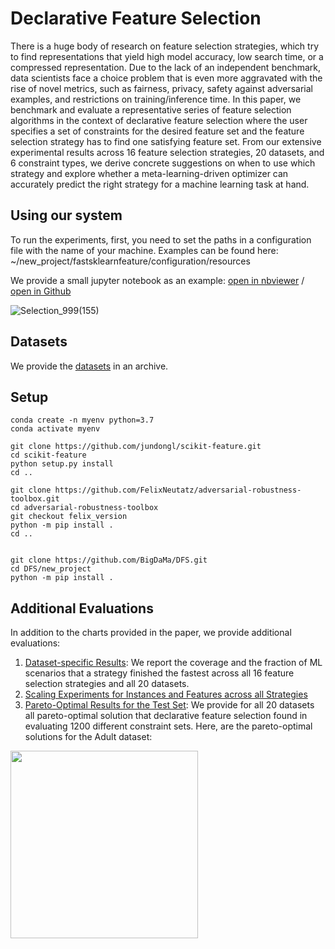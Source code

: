# Declarative Feature Selection
There is a huge body of research on feature selection strategies, which try to find representations that yield high model accuracy, low search time, or a compressed representation. Due to the lack of an independent benchmark, data scientists face a choice problem that is even more aggravated  with the rise of novel metrics, such as fairness, privacy, safety against adversarial examples, and restrictions on training/inference time.
In this paper, we benchmark and evaluate a representative series of feature selection algorithms in the context of declarative feature selection where the user specifies a set of constraints for the desired feature set and the feature selection strategy has to find one satisfying feature set.
From our extensive experimental results across 16 feature selection strategies, 20 datasets, and 6 constraint types, we derive concrete suggestions on when to use which strategy and explore whether a meta-learning-driven optimizer can accurately predict the right strategy for a machine learning task at hand.

## Using our system
To run the experiments, first, you need to set the paths in a configuration file with the name of your machine. Examples can be found here: ~/new_project/fastsklearnfeature/configuration/resources

We provide a small jupyter notebook as an example: [open in nbviewer](https://nbviewer.jupyter.org/github/BigDaMa/DFS/blob/master/new_project/fastsklearnfeature/interactiveAutoML/new_bench/multiobjective/metalearning/openml_data/notebook/Tutorial-Adult.ipynb) / [open in Github](../master/new_project/fastsklearnfeature/interactiveAutoML/new_bench/multiobjective/metalearning/openml_data/notebook/Tutorial-Adult.ipynb)

![Selection_999(155)](https://user-images.githubusercontent.com/5217389/82896838-e965fb00-9f56-11ea-817d-b7f8fd5f1216.png)


## Datasets
We provide the [datasets](https://drive.google.com/file/d/1Pg_n8lUGxkBmyiKIuc3LPPQm-wpWBq5u/view?usp=sharing) in an archive.

## Setup 
```
conda create -n myenv python=3.7
conda activate myenv

git clone https://github.com/jundongl/scikit-feature.git
cd scikit-feature
python setup.py install
cd ..

git clone https://github.com/FelixNeutatz/adversarial-robustness-toolbox.git
cd adversarial-robustness-toolbox
git checkout felix_version
python -m pip install .
cd ..


git clone https://github.com/BigDaMa/DFS.git
cd DFS/new_project
python -m pip install .
```

## Additional Evaluations
In addition to the charts provided in the paper, we provide additional evaluations:

1) [Dataset-specific Results](../master/additional_charts/Dataset-specific%20DFS%20Results.pdf): We report the coverage and the fraction of ML scenarios that a strategy finished the fastest across all 16 feature selection strategies and all 20 datasets.
2) [Scaling Experiments for Instances and Features across all Strategies](../master/additional_charts/scaling_experiments)
3) [Pareto-Optimal Results for the Test Set](../master/additional_charts/radar_charts_test_scores): We provide for all 20 datasets all pareto-optimal solution that declarative feature selection found in evaluating 1200 different constraint sets.
Here, are the pareto-optimal solutions for the Adult dataset:
<img src="https://user-images.githubusercontent.com/5217389/82898629-f0423d00-9f59-11ea-9205-bb45367ac487.png" align="left" width="300" >





